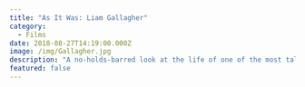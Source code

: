 ```yaml
---
title: "As It Was: Liam Gallagher"
category:
  - Films
date: 2018-08-27T14:19:00.000Z
image: /img/Gallagher.jpg
description: "A no-holds-barred look at the life of one of the most talked-about and charismatic artists of his generation.\t\t\t\t\t\t"
featured: false
---
```

